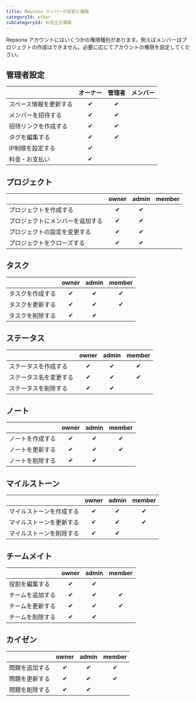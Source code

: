 ```yaml
---
title: Repsona メンバーの役割と権限
categoryId: other
subCategoryId: お役立ち情報
---
```


Repsona アカウントにはいくつかの権限種別があります。例えばメンバーはプロジェクトの作成はできません。必要に応じてアカウントの権限を設定してください。

## 管理者設定

| | オーナー | 管理者 | メンバー |
|---|:---:|:---:|:---:|
|スペース情報を更新する| ✔︎ | ✔︎ |  |
|メンバーを招待する| ✔︎ | ✔︎ |  |
|招待リンクを作成する| ✔︎ | ✔︎ |  |
|タグを編集する| ✔︎ | ✔︎ |  |
|IP制限を設定する| ✔︎ | ︎ |  |
|料金・お支払い| ✔︎ |  |  |

## プロジェクト

| | owner | admin | member |
|---|:---:|:---:|:---:|
|プロジェクトを作成する| ✔︎ | ✔︎ |  |
|プロジェクトにメンバーを追加する| ✔︎ | ✔︎ |  |
|プロジェクトの設定を変更する| ✔︎ | ✔︎ |  |
|プロジェクトをクローズする| ✔︎ | ✔︎ |  |

## タスク

| | owner | admin | member |
|---|:---:|:---:|:---:|
|タスクを作成する| ✔︎ | ✔︎ | ✔︎ |
|タスクを更新する| ✔︎ | ✔︎ | ✔︎ |
|タスクを削除する| ✔︎ | ✔︎ |  |

## ステータス

| | owner | admin | member |
|---|:---:|:---:|:---:|
|ステータスを作成する| ✔︎ | ✔︎ | ✔ |
|ステータス名を変更する| ✔︎ | ✔︎ | ✔ |
|ステータスを削除する| ✔︎ | ✔︎ |  |

## ノート

| | owner | admin | member |
|---|:---:|:---:|:---:|
|ノートを作成する| ✔︎ | ✔︎ | ✔︎ |
|ノートを更新する| ✔︎ | ✔︎ | ✔︎ |
|ノートを削除する| ✔︎ | ✔︎ |  |

## マイルストーン

| | owner | admin | member |
|---|:---:|:---:|:---:|
|マイルストーンを作成する| ✔︎ | ✔︎ | ✔︎ |
|マイルストーンを更新する| ✔︎ | ✔︎ | ✔︎ |
|マイルストーンを削除する| ✔︎ | ✔︎ |  |

## チームメイト

| | owner | admin | member |
|---|:---:|:---:|:---:|
|役割を編集する| ✔︎ | ✔︎ |  |
|チームを追加する| ✔︎ | ✔︎ | ✔︎ |
|チームを更新する| ✔︎ | ✔︎ | ✔︎ |
|チームを削除する| ✔︎ | ✔︎ |  |

## カイゼン

| | owner | admin | member |
|---|:---:|:---:|:---:|
|問題を追加する| ✔︎ | ✔︎ | ✔︎ |
|問題を更新する| ✔︎ | ✔︎ | ✔︎ |
|問題を削除する| ✔︎ | ✔︎ |  |

